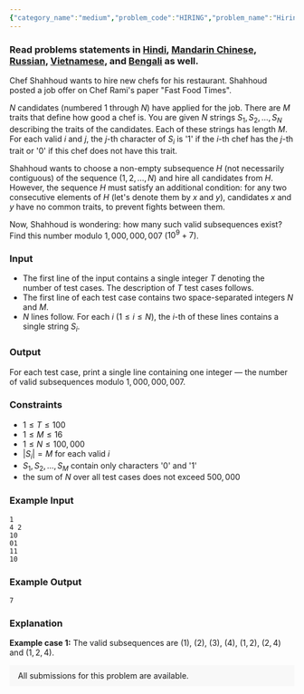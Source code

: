 ```yaml
---
{"category_name":"medium","problem_code":"HIRING","problem_name":"Hiring Chefs","problemComponents":{"constraints":"","constraintsState":false,"subtasks":"","subtasksState":false,"inputFormat":"","inputFormatState":false,"outputFormat":"","outputFormatState":false,"sampleTestCases":{"0":{"id":1,"input":"1\r\n4 2\r\n10\r\n01\r\n11\r\n10","output":7,"explanation":"**Example case 1:** The valid subsequences are $(1)$, $(2)$, $(3)$, $(4)$, $(1,2)$, $(2,4)$ and $(1,2,4)$.","isDeleted":false}}},"video_editorial_url":"","languages_supported":{"0":"CPP14","1":"C","2":"JAVA","3":"PYTH 3.6","4":"PYTH","5":"PYP3","6":"CS2","7":"ADA","8":"PYPY","9":"TEXT","10":"PAS fpc","11":"NODEJS","12":"RUBY","13":"PHP","14":"GO","15":"HASK","16":"TCL","17":"PERL","18":"SCALA","19":"LUA","20":"kotlin","21":"BASH","22":"JS","23":"LISP sbcl","24":"rust","25":"PAS gpc","26":"BF","27":"CLOJ","28":"R","29":"D","30":"CAML","31":"FORT","32":"ASM","33":"swift","34":"FS","35":"WSPC","36":"LISP clisp","37":"SQL","38":"SCM guile","39":"PERL6","40":"ERL","41":"CLPS","42":"ICK","43":"NICE","44":"PRLG","45":"ICON","46":"COB","47":"SCM chicken","48":"PIKE","49":"SCM qobi","50":"ST","51":"NEM"},"max_timelimit":5,"source_sizelimit":50000,"problem_author":"joudzouzou","problem_tester":null,"date_added":"21-09-2019","tags":{"0":"cook110","1":"dynamic","2":"easy","3":"joudzouzou","4":"meet","5":"taran_1407"},"problem_difficulty_level":"Easy-Medium","best_tag":"Dynamic Programming","editorial_url":"https://discuss.codechef.com/problems/HIRING","time":{"view_start_date":1104528600,"submit_start_date":1104528600,"visible_start_date":1104528600,"end_date":1735669800},"is_direct_submittable":false,"problemDiscussURL":"https://discuss.codechef.com/search?q=HIRING","is_proctored":false,"visitedContests":{},"layout":"problem"}
---
```

### Read problems statements in [Hindi](https://www.codechef.com/download/translated/COOK110/hindi/HIRING.pdf), [Mandarin Chinese](https://www.codechef.com/download/translated/COOK110/mandarin/HIRING.pdf), [Russian](https://www.codechef.com/download/translated/COOK110/russian/HIRING.pdf), [Vietnamese](https://www.codechef.com/download/translated/COOK110/vietnamese/HIRING.pdf), and [Bengali](https://www.codechef.com/download/translated/COOK110/bengali/HIRING.pdf) as well.

Chef Shahhoud wants to hire new chefs for his restaurant. Shahhoud posted a job offer on Chef Rami's paper "Fast Food Times".

$N$ candidates (numbered $1$ through $N$) have applied for the job. There are $M$ traits that define how good a chef is. You are given $N$ strings $S_1, S_2, \ldots, S_N$ describing the traits of the candidates. Each of these strings has length $M$. For each valid $i$ and $j$, the $j$-th character of $S_i$ is '1' if the $i$-th chef has the $j$-th trait or '0' if this chef does not have this trait.

Shahhoud wants to choose a non-empty subsequence $H$ (not necessarily contiguous) of the sequence $(1, 2, \ldots, N)$ and hire all candidates from $H$. However, the sequence $H$ must satisfy an additional condition: for any two consecutive elements of $H$ (let's denote them by $x$ and $y$), candidates $x$ and $y$ have no common traits, to prevent fights between them.

Now, Shahhoud is wondering: how many such valid subsequences exist? Find this number modulo $1,000,000,007$ ($10^9 + 7$).

### Input
- The first line of the input contains a single integer $T$ denoting the number of test cases. The description of $T$ test cases follows.
- The first line of each test case contains two space-separated integers $N$ and $M$.
- $N$ lines follow. For each $i$ ($1 \le i \le N$), the $i$-th of these lines contains a single string $S_i$.

### Output
For each test case, print a single line containing one integer — the number of valid subsequences modulo $1,000,000,007$.

### Constraints 
- $1 \le T \le 100$
- $1 \le M \le 16$
- $1 \le N \le 100,000$
- $|S_i| = M$ for each valid $i$
- $S_1, S_2, \ldots, S_M$ contain only characters '0' and '1'
- the sum of $N$ over all test cases does not exceed $500,000$

### Example Input
```
1
4 2
10
01
11
10
```

### Example Output
```
7
```

### Explanation
**Example case 1:** The valid subsequences are $(1)$, $(2)$, $(3)$, $(4)$, $(1,2)$, $(2,4)$ and $(1,2,4)$.

<aside style='background: #f8f8f8;padding: 10px 15px;'><div>All submissions for this problem are available.</div></aside>